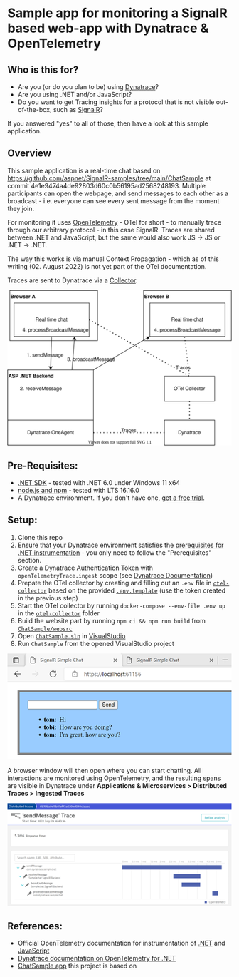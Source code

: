# Sample app for monitoring a SignalR based web-app with Dynatrace & OpenTelemetry

## Who is this for?

- Are you (or do you plan to be) using [Dynatrace](https://www.dynatrace.com/)?
- Are you using .NET and/or JavaScript?
- Do you want to get Tracing insights for a protocol that is not visible out-of-the-box, such as [SignalR](https://docs.microsoft.com/en-us/aspnet/signalr/overview/getting-started/introduction-to-signalr)?

If you answered "yes" to all of those, then have a look at this sample application.

## Overview

This sample application is a real-time chat based on https://github.com/aspnet/SignalR-samples/tree/main/ChatSample at commit 4e1e9474a4de92803d60c0b56195ad2568248193.
Multiple participants can open the webpage, and send messages to each other as a broadcast - i.e. everyone can see every sent message from the moment they join.

For monitoring it uses [OpenTelemetry](https://opentelemetry.io/docs/) - OTel for short - to manually trace through our arbitrary protocol - in this case SignalR. Traces are shared between .NET and JavaScript, but the same would also work JS -> JS or .NET -> .NET.

The way this works is via manual Context Propagation - which as of this writing (02. August 2022) is not yet part of the OTel documentation.

Traces are sent to Dynatrace via a [Collector](https://opentelemetry.io/docs/concepts/components/#collector).

![Architecture overview - how do the components of this example relate?](doc-assets/OTel-DotNet-JavaScript.drawio.svg "Architecture overview")

## Pre-Requisites:
- [.NET SDK](https://dotnet.microsoft.com/en-us/download/visual-studio-sdks) - tested with .NET 6.0 under Windows 11 x64
- [node.js and npm](https://nodejs.org/en/download/) - tested with LTS 16.16.0
- A Dynatrace environment. If you don't have one, [get a free trial](https://www.dynatrace.com/trial/).

## Setup:
1. Clone this repo
2. Ensure that your Dynatrace environment satisfies the [prerequisites for .NET instrumentation](https://www.dynatrace.com/support/help/shortlink/opent-dotnet#req) - you only need to follow the "Prerequisites" section.
3. Create a Dynatrace Authentication Token with `openTelemetryTrace.ingest` scope (see [Dynatrace Documentation](https://www.dynatrace.com/support/help/shortlink/opentelemetry-instrumentation-guide#create-token))
4. Prepate the OTel collector by creating and filling out an `.env` file in [`otel-collector`](otel-collector) based on the provided [`.env.template`](otel-collector/.env.template) (use the token created in the previous step)
5. Start the OTel collector by running `docker-compose --env-file .env up` in the [`otel-collector`](otel-collector) folder
6. Build the website part by running `npm ci && npm run build` from [`ChatSample/websrc`](ChatSample/websrc)
7. Open [`ChatSample.sln`](ChatSample.sln) in [VisualStudio](https://visualstudio.microsoft.com/vs/)
8. Run `ChatSample` from the opened VisualStudio project

![Screenshot showing how the chat UI of the sample app](doc-assets/chat.png "sample app UI")

A browser window will then open where you can start chatting.
All interactions are monitored using OpenTelemetry, and the resulting spans are visible in Dynatrace under **Applications & Microservices > Distributed Traces > Ingested Traces**

![Screenshot showing how the resulting trace will look like in the Dynatrace UI](doc-assets/trace.png "distributed trace")

## References:
- Official OpenTelemetry documentation for instrumentation of [.NET](https://opentelemetry.io/docs/instrumentation/net/) and [JavaScript](https://opentelemetry.io/docs/instrumentation/js/)
- [Dynatrace documentation on OpenTelemetry for .NET](https://www.dynatrace.com/support/help/shortlink/opent-dotnet)
- [ChatSample app](https://github.com/aspnet/SignalR-samples/tree/main/ChatSample) this project is based on